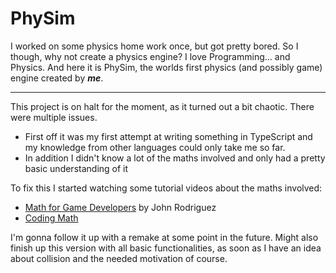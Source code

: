 # PhySim

I worked on some physics home work once, but got pretty bored. So I though, why not create a physics engine? I love Programming... and Physics. And here it is PhySim, the worlds first physics (and possibly game) engine created by ***me***.

---
This project is on halt for the moment, as it turned out a bit chaotic. There were multiple issues.
  * First off it was my first attempt at writing something in TypeScript and my knowledge from other languages could only take me so far.
  * In addition I didn't know a lot of the maths involved and only had a pretty basic understanding of it

To fix this I started watching some tutorial videos about the maths involved:
  * [Math for Game Developers](https://www.youtube.com/watch?v=Wp_eMiFzP5M&list=PLW3Zl3wyJwWOpdhYedlD-yCB7WQoHf-My) by John Rodriguez
  * [Coding Math](https://www.youtube.com/watch?v=IpN4NLDpWDY&list=PL7wAPgl1JVvUEb0dIygHzO4698tmcwLk9)

I'm gonna follow it up with a remake at some point in the future. Might also finish up this version with all basic functionalities, as soon as I have an idea about collision and the needed motivation of course.
